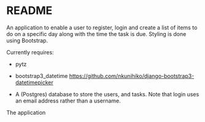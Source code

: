 # README #

An application to enable a user to register, login and create a list of items to do on a specific day along with the time the task is due. Styling is done using Bootstrap.

Currently requires:

- pytz

- bootstrap3_datetime 
    https://github.com/nkunihiko/django-bootstrap3-datetimepicker

- A (Postgres) database to store the users, and tasks. Note that login uses an email address rather than a username.

The application